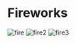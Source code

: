 # Fireworks
![fire](https://user-images.githubusercontent.com/64440820/87820231-59c03700-c88b-11ea-9f75-92ac4fdae048.png)
![fire2](https://user-images.githubusercontent.com/64440820/87820236-5b89fa80-c88b-11ea-916c-0960132132fa.png)
![fire3](https://user-images.githubusercontent.com/64440820/87820240-5cbb2780-c88b-11ea-9ea0-98e635b20a60.png)
